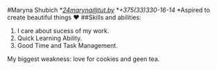 #Maryna Shubich
**24maryna@tut.by*
**+375(33)330-16-14*
*Aspired to create beautiful things ♥
##Skills and abilities:
1. I care about sucess of my work.
2. Quick Learning Ability.
3. Good Time and Task Management.

My biggest weakness: love for cookies and geen tea.